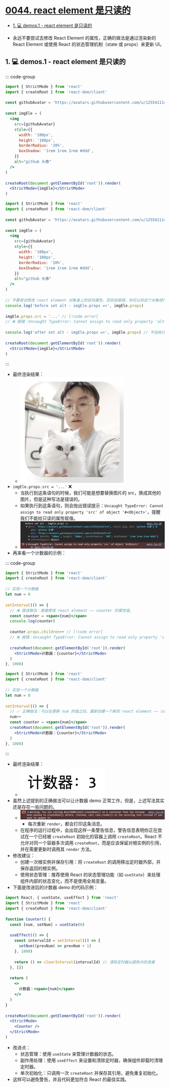 # [0044. react element 是只读的](https://github.com/Tdahuyou/TNotes.react/tree/main/notes/0044.%20react%20element%20%E6%98%AF%E5%8F%AA%E8%AF%BB%E7%9A%84)

<!-- region:toc -->

- [1. 💻 demos.1 - react element 是只读的](#1--demos1---react-element-是只读的)

<!-- endregion:toc -->
- 永远不要尝试去修改 React Element 的属性，正确的做法是通过渲染新的 React Element 或使用 React 的状态管理机制（state 或 props）来更新 UI。

## 1. 💻 demos.1 - react element 是只读的

::: code-group

```jsx [渲染头像]
import { StrictMode } from 'react'
import { createRoot } from 'react-dom/client'

const githubAvatar = 'https://avatars.githubusercontent.com/u/125541114?v=4'

const imgEle = (
  <img
    src={githubAvatar}
    style={{
      width: '100px',
      height: '100px',
      borderRadius: '20%',
      boxShadow: '1rem 1rem 1rem #ddd',
    }}
    alt="github 头像"
  />
)

createRoot(document.getElementById('root')).render(
  <StrictMode>{imgEle}</StrictMode>
)
```

```jsx [❌ 尝试修改 element.src 替换图片]
import { StrictMode } from 'react'
import { createRoot } from 'react-dom/client'

const githubAvatar = 'https://avatars.githubusercontent.com/u/125541114?v=4'

const imgEle = (
  <img
    src={githubAvatar}
    style={{
      width: '100px',
      height: '100px',
      borderRadius: '20%',
      boxShadow: '1rem 1rem 1rem #ddd',
    }}
    alt="github 头像"
  />
)

// 不要尝试修改 react element 对象身上的任何属性，否则会报错，你可以将这个对象视作是只读的。
console.log('before set alt - imgEle.props =>', imgEle.props)

imgEle.props.src = '...' // [!code error]
// ❌ 报错：Uncaught TypeError: Cannot assign to read only property 'alt' of object '#<Object>'

console.log('after set alt - imgEle.props =>', imgEle.props) // 不会执行，因为前一行就报错了。

createRoot(document.getElementById('root')).render(
  <StrictMode>{imgEle}</StrictMode>
)
```

:::

- 最终渲染结果：
  - ![](assets/2025-02-09-16-55-16.png)
- `imgEle.props.src = '...'` ❌
  - 当执行到这条语句的时候，我们可能是想要替换图片的 src，换成其他的图片，但是这种写法是错误的。
  - 如果执行到这条语句，则会抛出错误提示：`Uncaught TypeError: Cannot assign to read only property 'src' of object '#<Object>'`，提醒我们不能给只读的属性赋值。
  - ![](assets/2025-02-09-16-56-19.png)
- 再来看一个计数器的示例：

::: code-group

```jsx [❌ 错误做法]
import { StrictMode } from 'react'
import { createRoot } from 'react-dom/client'

// 实现一个计数器
let num = 0

setInterval(() => {
  // ❌ 错误做法：直接修改 react element —— counter 的属性值。
  const counter = <span>{num}</span>
  console.log(counter)

  counter.props.children++ // [!code error]
  // ❌ 报错：Uncaught TypeError: Cannot assign to read only property 'children' of object '#<Object>'

  createRoot(document.getElementById('root')).render(
    <StrictMode>计数器：{counter}</StrictMode>
  )
}, 1000)
```

```jsx [✅ 正确做法]
import { StrictMode } from 'react'
import { createRoot } from 'react-dom/client'

// 实现一个计数器
let num = 0

setInterval(() => {
  // ✅ 正确做法：可以在更新 num 的值之后，重新创建一个新的 react element —— counter，然后渲染新的 counter。
  num++
  const counter = <span>{num}</span>
  createRoot(document.getElementById('root')).render(
    <StrictMode>计数器：{counter}</StrictMode>
  )
}, 1000)
```

:::

- 最终渲染结果：
  - ![](assets/2025-02-09-17-02-23.png)
- 虽然上述提到的正确做法可以让计数器 demo 正常工作，但是，上述写法其实还是存在一些问题的。
  - ![](assets/2025-02-09-17-02-37.png)
    - 每次重新 `render`，都会打印这条消息。
  - 在程序的运行过程中，会出现这样一条警告信息，警告信息表明你正在尝试在一个已经被 `createRoot` 初始化的容器上调用 `createRoot`。React 不允许对同一个容器多次调用 `createRoot`，而是应该保留对根实例的引用，并在需要更新时调用其 `render` 方法。
- 修改建议：
  - 创建一次根实例并保存引用：将 `createRoot` 的调用移出定时器外部，并保存返回的根实例。
  - 使用状态管理：推荐使用 React 的状态管理功能（如 `useState`）来处理组件内部的状态变化，而不是使用全局变量。
- 下面是改进后的计数器 demo 的代码示例：

```jsx
import React, { useState, useEffect } from 'react'
import { StrictMode } from 'react'
import { createRoot } from 'react-dom/client'

function Counter() {
  const [num, setNum] = useState(0)

  useEffect(() => {
    const intervalId = setInterval(() => {
      setNum((prevNum) => prevNum + 1)
    }, 1000)

    return () => clearInterval(intervalId) // 清除定时器以避免内存泄漏
  }, [])

  return (
    <>
      计数器：<span>{num}</span>
    </>
  )
}

createRoot(document.getElementById('root')).render(
  <StrictMode>
    <Counter />
  </StrictMode>
)
```

- 改进点：
  - 状态管理：使用 `useState` 来管理计数器的状态。
  - 副作用处理：使用 `useEffect` 来设置和清除定时器，确保组件卸载时清理定时器。
  - 单次初始化：只调用一次 `createRoot` 并保存其引用，避免重复初始化。
- 这样可以避免警告，并且代码更加符合 React 的最佳实践。
